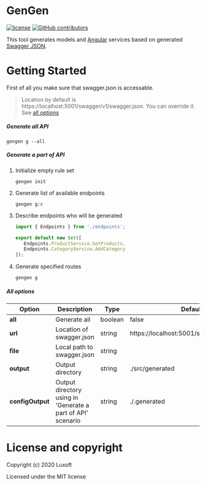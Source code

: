 GenGen
======

[![license](https://img.shields.io/github/license/luxoft/gengen)](https://github.com/Luxoft/gengen/blob/master/LICENSE.txt) [![GitHub contributors](https://img.shields.io/github/contributors/luxoft/gengen)](https://github.com/Luxoft/gengen/graphs/contributors/)

This tool generates models and [Angular](https://angular.io/) services based on generated [Swagger JSON](https://swagger.io/specification/).

# Getting Started

First of all you make sure that swagger.json is accessable.
> Location by default is https://localhost:5001/swagger/v1/swagger.json. You can override it. See [all options](https://github.com/Luxoft/gengen#all-options)

##### Generate all API
   ```shell
   gengen g --all
   ```

##### Generate a part of API

1. Initialize empty rule set
   ```shell
   gengen init
   ```

2. Generate list of available endpoints
   ```shell
   gengen g:c
   ```

3. Describe endpoints who will be generated
   ```ts
   import { Endpoints } from './endpoints';

   export default new Set([
      Endpoints.ProductService.GetProducts,
      Endpoints.CategoryService.AddCategory
   ]);
   ```

4. Generate specified routes
   ```shell
   gengen g
   ```

##### All options

| Option | Description | Type | Default value |
|---|---|---|---|
|**all**|Generate all|boolean|false|
|**url**|Location of swagger.json|string|https://localhost:5001/swagger/v1/swagger.json|
|**file**|Local path to swagger.json|string||
|**output**|Output directory|string|./src/generated|
|**configOutput**|Output directory using in 'Generate a part of API' scenario|string|./.generated|

# License and copyright

Copyright (c) 2020 Luxoft

Licensed under the MIT license